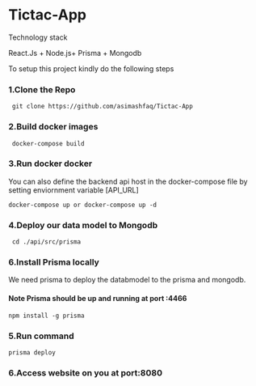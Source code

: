 # Tictac-App
Technology stack

React.Js + Node.js+ Prisma + Mongodb



To setup this project kindly do the following steps
### 1.Clone the Repo
```
 git clone https://github.com/asimashfaq/Tictac-App 
```

### 2.Build docker images
```
 docker-compose build
```

### 3.Run docker docker
You can also define the backend api host in the docker-compose file by setting enviornment variable 
[API_URL]
```
docker-compose up or docker-compose up -d
```

### 4.Deploy our data model to Mongodb
```
 cd ./api/src/prisma
```

### 6.Install Prisma locally
We need prisma to deploy the databmodel to the prisma and mongodb.
#### Note Prisma should be up and running at port :4466
```
npm install -g prisma
```


### 5.Run command
```
prisma deploy
```

### 6.Access website on you at port:8080
